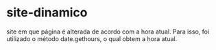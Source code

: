 # site-dinamico
 site em que página é alterada de acordo com a hora atual.
 Para isso, foi utilizado o método date.gethours, o qual obtem a hora atual.
